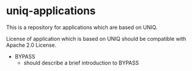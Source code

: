 # uniq-applications
This is a repository for applications which are based on UNIQ.

License of application which is based on UNIQ should be compatible with Apache 2.0 License.

* BYPASS
  * should describe a brief introduction to BYPASS
